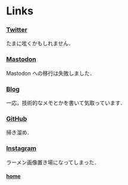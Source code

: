# Links

### [Twitter](https://twitter.com/23_prime/)

たまに呟くかもしれません．

### [Mastodon](https://mstdn.jp/@23_prime/)

Mastodon への移行は失敗しました．

### [Blog](http://23prime.hatenablog.com/)

一応，技術的なメモとかを書いて気取っています．

### [GitHub](https://github.com/23prime)

掃き溜め．

### [Instagram](https://www.instagram.com/23_prime/)

ラーメン画像置き場になってしまった．

#### [home](./)